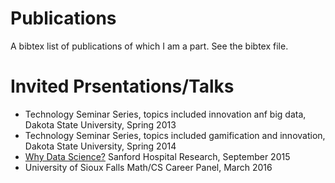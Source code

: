 # Publications

A bibtex list of publications of which I am a part. See the bibtex file.

# Invited Prsentations/Talks

* Technology Seminar Series, topics included innovation anf big data, Dakota State University, Spring 2013
* Technology Seminar Series, topics included gamification and innovation, Dakota State University, Spring 2014
* [Why Data Science?](http://101.datascience.community/2015/09/25/why-data-science-presentation/) Sanford Hospital Research, September 2015
* University of Sioux Falls Math/CS Career Panel, March 2016
